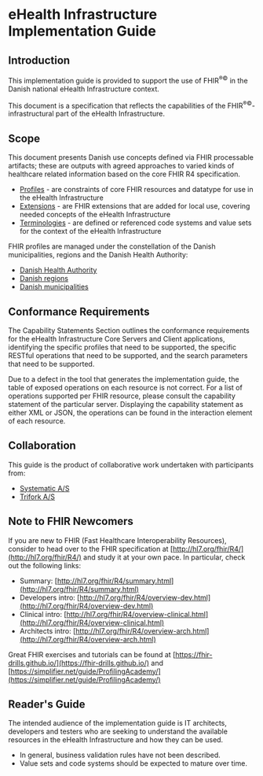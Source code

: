 # eHealth Infrastructure Implementation Guide

## Introduction
This implementation guide is provided to support the use of FHIR<sup>&reg;&copy;</sup> in the Danish national
eHealth Infrastructure context.

This document is a specification that reflects the capabilities of the FHIR<sup>&reg;&copy;</sup>-infrastructural part
of the eHealth Infrastructure.

## Scope

This document presents Danish use concepts defined via FHIR processable artifacts; these are outputs with agreed approaches to varied kinds of healthcare related information based on the core FHIR R4 specification.
* [Profiles](profiles.html) - are constraints of core FHIR resources and datatype for use in the eHealth Infrastructure
* [Extensions](extensions.html) - are FHIR extensions that are added for local use, covering needed concepts of the eHealth Infrastructure
* [Terminologies](terminology.html) - are defined or referenced code systems and value sets for the context of the eHealth Infrastructure

FHIR profiles are managed under the constellation of the Danish municipalities, regions and the Danish Health Authority:

* [Danish Health Authority](https://sst.dk/)
* [Danish regions](https://regioner.dk/)
* [Danish municipalities](https://kl.dk/)

## Conformance Requirements

The Capability Statements Section outlines the conformance requirements for the eHealth Infrastructure Core Servers and Client applications, identifying the specific profiles that need to be supported, the specific RESTful operations that need to be supported, and the search parameters that need to be supported.

Due to a defect in the tool that generates the implementation guide, the table of exposed operations on each resource is not correct. For a list of operations supported per FHIR resource, please consult the capability statement of the particular server. Displaying the capability statement as either XML or JSON, the operations can be found in the interaction element of each resource.

## Collaboration

This guide is the product of collaborative work undertaken with participants from:

* [Systematic A/S](https://systematic.com/)
* [Trifork A/S](https://trifork.com/)

## Note to FHIR Newcomers

If you are new to FHIR (Fast Healthcare Interoperability Resources), consider to head over to the FHIR specification at [http://hl7.org/fhir/R4/](http://hl7.org/fhir/R4/) and study it at your own pace. In particular, check out the following links:

- Summary: [http://hl7.org/fhir/R4/summary.html](http://hl7.org/fhir/R4/summary.html)
- Developers intro: [http://hl7.org/fhir/R4/overview-dev.html](http://hl7.org/fhir/R4/overview-dev.html)
- Clinical intro: [http://hl7.org/fhir/R4/overview-clinical.html](http://hl7.org/fhir/R4/overview-clinical.html)
- Architects intro: [http://hl7.org/fhir/R4/overview-arch.html](http://hl7.org/fhir/R4/overview-arch.html)

Great FHIR exercises and tutorials can be found at [https://fhir-drills.github.io/](https://fhir-drills.github.io/) and [https://simplifier.net/guide/ProfilingAcademy/](https://simplifier.net/guide/ProfilingAcademy/)

## Reader's Guide

The intended audience of the implementation guide is IT architects, developers and testers who are seeking to understand
the available resources in the eHealth Infrastructure and how they can be used.

* In general, business validation rules have not been described.
* Value sets and code systems should be expected to mature over time.
